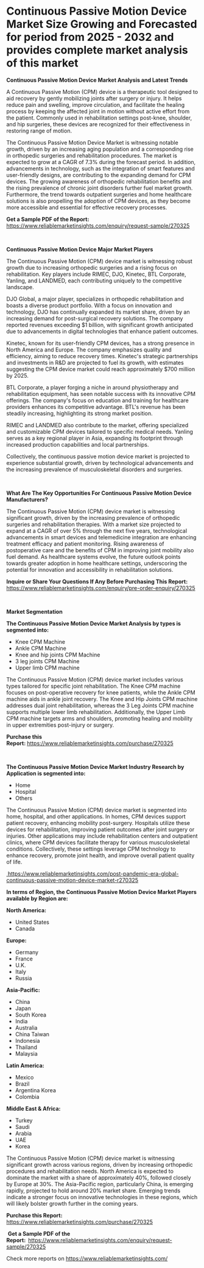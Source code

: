 <p><h1>Continuous Passive Motion Device Market Size Growing and Forecasted for period from 2025 - 2032 and provides complete market analysis of this market</h1></p><p><strong>Continuous Passive Motion Device Market Analysis and Latest Trends</strong></p>
<p><p>A Continuous Passive Motion (CPM) device is a therapeutic tool designed to aid recovery by gently mobilizing joints after surgery or injury. It helps reduce pain and swelling, improve circulation, and facilitate the healing process by keeping the affected joint in motion without active effort from the patient. Commonly used in rehabilitation settings post-knee, shoulder, and hip surgeries, these devices are recognized for their effectiveness in restoring range of motion.</p><p>The Continuous Passive Motion Device Market is witnessing notable growth, driven by an increasing aging population and a corresponding rise in orthopedic surgeries and rehabilitation procedures. The market is expected to grow at a CAGR of 7.3% during the forecast period. In addition, advancements in technology, such as the integration of smart features and user-friendly designs, are contributing to the expanding demand for CPM devices. The growing awareness of orthopedic rehabilitation benefits and the rising prevalence of chronic joint disorders further fuel market growth. Furthermore, the trend towards outpatient surgeries and home healthcare solutions is also propelling the adoption of CPM devices, as they become more accessible and essential for effective recovery processes.</p></p>
<p><strong>Get a Sample PDF of the Report:&nbsp;</strong> <a href="https://www.reliablemarketinsights.com/enquiry/request-sample/270325?utm_campaign=3584&utm_medium=2&utm_source=Github&utm_content=ia&utm_term=30032025&utm_id=continuous-passive-motion-device">https://www.reliablemarketinsights.com/enquiry/request-sample/270325</a></p>
<p>&nbsp;</p>
<p><strong>Continuous Passive Motion Device Major Market Players</strong></p>
<p><p>The Continuous Passive Motion (CPM) device market is witnessing robust growth due to increasing orthopedic surgeries and a rising focus on rehabilitation. Key players include RIMEC, DJO, Kinetec, BTL Corporate, Yanling, and LANDMED, each contributing uniquely to the competitive landscape.</p><p>DJO Global, a major player, specializes in orthopedic rehabilitation and boasts a diverse product portfolio. With a focus on innovation and technology, DJO has continually expanded its market share, driven by an increasing demand for post-surgical recovery solutions. The company reported revenues exceeding $1 billion, with significant growth anticipated due to advancements in digital technologies that enhance patient outcomes.</p><p>Kinetec, known for its user-friendly CPM devices, has a strong presence in North America and Europe. The company emphasizes quality and efficiency, aiming to reduce recovery times. Kinetec's strategic partnerships and investments in R&D are projected to fuel its growth, with estimates suggesting the CPM device market could reach approximately $700 million by 2025.</p><p>BTL Corporate, a player forging a niche in around physiotherapy and rehabilitation equipment, has seen notable success with its innovative CPM offerings. The company's focus on education and training for healthcare providers enhances its competitive advantage. BTL's revenue has been steadily increasing, highlighting its strong market position.</p><p>RIMEC and LANDMED also contribute to the market, offering specialized and customizable CPM devices tailored to specific medical needs. Yanling serves as a key regional player in Asia, expanding its footprint through increased production capabilities and local partnerships.</p><p>Collectively, the continuous passive motion device market is projected to experience substantial growth, driven by technological advancements and the increasing prevalence of musculoskeletal disorders and surgeries.</p></p>
<p>&nbsp;</p>
<p><strong>What Are The Key Opportunities For Continuous Passive Motion Device Manufacturers?</strong></p>
<p><p>The Continuous Passive Motion (CPM) device market is witnessing significant growth, driven by the increasing prevalence of orthopedic surgeries and rehabilitation therapies. With a market size projected to expand at a CAGR of over 5% through the next five years, technological advancements in smart devices and telemedicine integration are enhancing treatment efficacy and patient monitoring. Rising awareness of postoperative care and the benefits of CPM in improving joint mobility also fuel demand. As healthcare systems evolve, the future outlook points towards greater adoption in home healthcare settings, underscoring the potential for innovation and accessibility in rehabilitation solutions.</p></p>
<p><strong>Inquire or Share Your Questions If Any Before Purchasing This Report:</strong> <a href="https://www.reliablemarketinsights.com/enquiry/pre-order-enquiry/270325?utm_campaign=3584&utm_medium=2&utm_source=Github&utm_content=ia&utm_term=30032025&utm_id=continuous-passive-motion-device">https://www.reliablemarketinsights.com/enquiry/pre-order-enquiry/270325</a></p>
<p>&nbsp;</p>
<p><strong>Market Segmentation</strong></p>
<p><strong>The Continuous Passive Motion Device Market Analysis by types is segmented into:</strong></p>
<p><ul><li>Knee CPM Machine</li><li>Ankle CPM Machine</li><li>Knee and hip joints CPM Machine</li><li>3 leg joints CPM Machine</li><li>Upper limb CPM machine</li></ul></p>
<p><p>The Continuous Passive Motion (CPM) device market includes various types tailored for specific joint rehabilitation. The Knee CPM machine focuses on post-operative recovery for knee patients, while the Ankle CPM machine aids in ankle joint recovery. The Knee and Hip Joints CPM machine addresses dual joint rehabilitation, whereas the 3 Leg Joints CPM machine supports multiple lower limb rehabilitation. Additionally, the Upper Limb CPM machine targets arms and shoulders, promoting healing and mobility in upper extremities post-injury or surgery.</p></p>
<p><strong>Purchase this Report:&nbsp;</strong><a href="https://www.reliablemarketinsights.com/purchase/270325?utm_campaign=3584&utm_medium=2&utm_source=Github&utm_content=ia&utm_term=30032025&utm_id=continuous-passive-motion-device">https://www.reliablemarketinsights.com/purchase/270325</a></p>
<p>&nbsp;</p>
<p><strong>The Continuous Passive Motion Device Market Industry Research by Application is segmented into:</strong></p>
<p><ul><li>Home</li><li>Hospital</li><li>Others</li></ul></p>
<p><p>The Continuous Passive Motion (CPM) device market is segmented into home, hospital, and other applications. In homes, CPM devices support patient recovery, enhancing mobility post-surgery. Hospitals utilize these devices for rehabilitation, improving patient outcomes after joint surgery or injuries. Other applications may include rehabilitation centers and outpatient clinics, where CPM devices facilitate therapy for various musculoskeletal conditions. Collectively, these settings leverage CPM technology to enhance recovery, promote joint health, and improve overall patient quality of life.</p></p>
<p><a href="https://www.reliablemarketinsights.com/post-pandemic-era-global-continuous-passive-motion-device-market-r270325?utm_campaign=3584&utm_medium=2&utm_source=Github&utm_content=ia&utm_term=30032025&utm_id=continuous-passive-motion-device">&nbsp;https://www.reliablemarketinsights.com/post-pandemic-era-global-continuous-passive-motion-device-market-r270325</a></p>
<p><strong>In terms of Region, the Continuous Passive Motion Device Market Players available by Region are:</strong></p>
<p>
    <p> <strong> North America: </strong>
        <ul>
            <li>United States</li>
            <li>Canada</li>
        </ul>
        </p> 
    <p> <strong> Europe: </strong>
        <ul>
            <li>Germany</li>
            <li>France</li>
            <li>U.K.</li>
            <li>Italy</li>
            <li>Russia</li>
        </ul>
        </p> 
    <p> <strong> Asia-Pacific: </strong>
        <ul>
            <li>China</li>
            <li>Japan</li>
            <li>South Korea</li>
            <li>India</li>
            <li>Australia</li>
            <li>China Taiwan</li>
            <li>Indonesia</li>
            <li>Thailand</li>
            <li>Malaysia</li>
        </ul>
        </p> 
    <p> <strong> Latin America: </strong>
        <ul>
            <li>Mexico</li>
            <li>Brazil</li>
            <li>Argentina Korea</li>
            <li>Colombia</li>
        </ul>
        </p> 
    <p> <strong> Middle East & Africa: </strong>
        <ul>
            <li>Turkey</li>
            <li>Saudi</li>
            <li>Arabia</li>
            <li>UAE</li>
            <li>Korea</li>
        </ul>
    </p>
    </p>
<p><p>The Continuous Passive Motion (CPM) device market is witnessing significant growth across various regions, driven by increasing orthopedic procedures and rehabilitation needs. North America is expected to dominate the market with a share of approximately 40%, followed closely by Europe at 30%. The Asia-Pacific region, particularly China, is emerging rapidly, projected to hold around 20% market share. Emerging trends indicate a stronger focus on innovative technologies in these regions, which will likely bolster growth further in the coming years.</p></p>
<p><strong>Purchase this Report: </strong><a href="https://www.reliablemarketinsights.com/purchase/270325?utm_campaign=3584&utm_medium=2&utm_source=Github&utm_content=ia&utm_term=30032025&utm_id=continuous-passive-motion-device">https://www.reliablemarketinsights.com/purchase/270325</a></p>
<p>&nbsp;<strong>Get a Sample PDF of the Report:&nbsp;&nbsp;</strong><a href="https://www.reliablemarketinsights.com/enquiry/request-sample/270325?utm_campaign=3584&utm_medium=2&utm_source=Github&utm_content=ia&utm_term=30032025&utm_id=continuous-passive-motion-device">https://www.reliablemarketinsights.com/enquiry/request-sample/270325</a></p>
<p><strong></strong></p>
<p>Check more reports on <a href="https://www.reliablemarketinsights.com/?utm_campaign=3584&utm_medium=2&utm_source=Github&utm_content=ia&utm_term=30032025&utm_id=continuous-passive-motion-device">https://www.reliablemarketinsights.com/</a></p>
